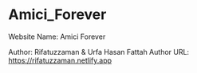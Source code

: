 # Amici_Forever
Website Name: Amici Forever
 
Author: Rifatuzzaman & Urfa Hasan Fattah
Author URL: https://rifatuzzaman.netlify.app
